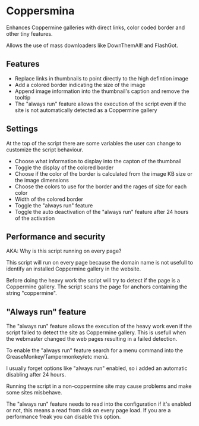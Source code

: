 # Coppersmina

Enhances Coppermine galleries with direct links, color coded border and other
tiny features.

Allows the use of mass downloaders like DownThemAll! and FlashGot.

## Features

- Replace links in thumbnails to point directly to the high defintion image
- Add a colored border indicating the size of the image
- Append image information into the thumbnail's caption and remove the tooltip
- The "always run" feature allows the execution of the script even if the site
    is not automatically detected as a Coppermine gallery

## Settings

At the top of the script there are some variables the user can change to
customize the script behaviour.

- Choose what information to display into the capton of the thumbnail
- Toggle the display of the colored border
- Choose if the color of the border is calculated from the image KB size or the
    image dimensions
- Choose the colors to use for the border and the rages of size for each color
- Width of the colored border
- Toggle the "always run" feature
- Toggle the auto deactivation of the "always run" feature after 24 hours of the
    activation

## Performance and security

AKA: Why is this script running on every page?

This script will run on every page because the domain name is not usefull to
identify an installed Coppermine gallery in the website.

Before doing the heavy work the script will try to detect if the page is a
Coppermine gallery. The script scans the page for anchors containing the string
"coppermine".

## "Always run" feature

The "always run" feature allows the execution of the heavy work even if the
script failed to detect the site as Coppermine gallery. This is usefull when
the webmaster changed the web pages resulting in a failed detection.

To enable the "always run" feature search for a menu command into the
GreaseMonkey/Tampermonkey/etc menù.

I usually forget options like "always run" enabled, so i added an automatic
disabling after 24 hours.

Running the script in a non-coppermine site may cause problems and make some
sites misbehave.

The "always run" feature needs to read into the configuration if it's enabled or
not, this means a read from disk on every page load. If you are a performance
freak you can disable this option.
